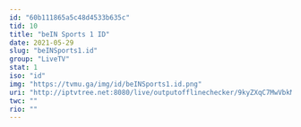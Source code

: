 ```yaml
---
id: "60b111865a5c48d4533b635c"
tid: 10
title: "beIN Sports 1 ID"
date: 2021-05-29
slug: "beINSports1.id"
group: "LiveTV"
stat: 1
iso: "id"
img: "https://tvmu.ga/img/id/beINSports1.id.png"
uri: "http://iptvtree.net:8080/live/outputofflinechecker/9kyZXqC7MwVbkMnJmf/165105.m3u8"
twc: ""
rio: ""
---
```


